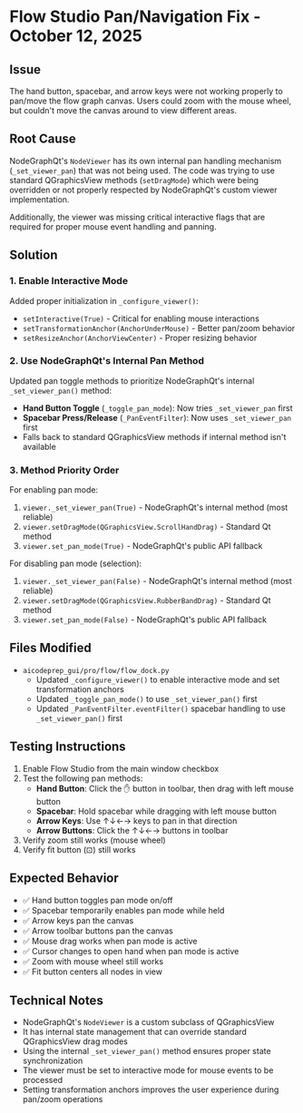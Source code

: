 # Flow Studio Pan/Navigation Fix - October 12, 2025

## Issue

The hand button, spacebar, and arrow keys were not working properly to pan/move the flow graph canvas. Users could zoom with the mouse wheel, but couldn't move the canvas around to view different areas.

## Root Cause

NodeGraphQt's `NodeViewer` has its own internal pan handling mechanism (`_set_viewer_pan`) that was not being used. The code was trying to use standard QGraphicsView methods (`setDragMode`) which were being overridden or not properly respected by NodeGraphQt's custom viewer implementation.

Additionally, the viewer was missing critical interactive flags that are required for proper mouse event handling and panning.

## Solution

### 1. Enable Interactive Mode

Added proper initialization in `_configure_viewer()`:

- `setInteractive(True)` - Critical for enabling mouse interactions
- `setTransformationAnchor(AnchorUnderMouse)` - Better pan/zoom behavior
- `setResizeAnchor(AnchorViewCenter)` - Proper resizing behavior

### 2. Use NodeGraphQt's Internal Pan Method

Updated pan toggle methods to prioritize NodeGraphQt's internal `_set_viewer_pan()` method:

- **Hand Button Toggle** (`_toggle_pan_mode`): Now tries `_set_viewer_pan` first
- **Spacebar Press/Release** (`_PanEventFilter`): Now uses `_set_viewer_pan` first
- Falls back to standard QGraphicsView methods if internal method isn't available

### 3. Method Priority Order

For enabling pan mode:

1. `viewer._set_viewer_pan(True)` - NodeGraphQt's internal method (most reliable)
2. `viewer.setDragMode(QGraphicsView.ScrollHandDrag)` - Standard Qt method
3. `viewer.set_pan_mode(True)` - NodeGraphQt's public API fallback

For disabling pan mode (selection):

1. `viewer._set_viewer_pan(False)` - NodeGraphQt's internal method (most reliable)
2. `viewer.setDragMode(QGraphicsView.RubberBandDrag)` - Standard Qt method
3. `viewer.set_pan_mode(False)` - NodeGraphQt's public API fallback

## Files Modified

- `aicodeprep_gui/pro/flow/flow_dock.py`
  - Updated `_configure_viewer()` to enable interactive mode and set transformation anchors
  - Updated `_toggle_pan_mode()` to use `_set_viewer_pan()` first
  - Updated `_PanEventFilter.eventFilter()` spacebar handling to use `_set_viewer_pan()` first

## Testing Instructions

1. Enable Flow Studio from the main window checkbox
2. Test the following pan methods:
   - **Hand Button**: Click the ✋ button in toolbar, then drag with left mouse button
   - **Spacebar**: Hold spacebar while dragging with left mouse button
   - **Arrow Keys**: Use ↑↓←→ keys to pan in that direction
   - **Arrow Buttons**: Click the ↑↓←→ buttons in toolbar
3. Verify zoom still works (mouse wheel)
4. Verify fit button (⊡) still works

## Expected Behavior

- ✅ Hand button toggles pan mode on/off
- ✅ Spacebar temporarily enables pan mode while held
- ✅ Arrow keys pan the canvas
- ✅ Arrow toolbar buttons pan the canvas
- ✅ Mouse drag works when pan mode is active
- ✅ Cursor changes to open hand when pan mode is active
- ✅ Zoom with mouse wheel still works
- ✅ Fit button centers all nodes in view

## Technical Notes

- NodeGraphQt's `NodeViewer` is a custom subclass of QGraphicsView
- It has internal state management that can override standard QGraphicsView drag modes
- Using the internal `_set_viewer_pan()` method ensures proper state synchronization
- The viewer must be set to interactive mode for mouse events to be processed
- Setting transformation anchors improves the user experience during pan/zoom operations
